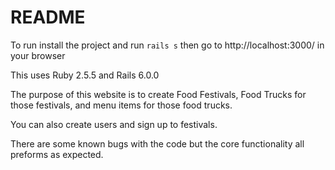 # README

To run install the project and run `rails s` then go to http://localhost:3000/ in your browser

This uses Ruby 2.5.5 and Rails 6.0.0

The purpose of this website is to create Food Festivals, Food Trucks for those festivals, and menu items for those food trucks.

You can also create users and sign up to festivals. 

There are some known bugs with the code but the core functionality all preforms as expected.
